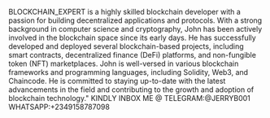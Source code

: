 BLOCKCHAIN_EXPERT is a highly skilled blockchain developer with a passion for building decentralized applications and protocols. With a strong background in computer science and cryptography, John has been actively involved in the blockchain space since its early days. He has successfully developed and deployed several blockchain-based projects, including smart contracts, decentralized finance (DeFi) platforms, and non-fungible token (NFT) marketplaces. John is well-versed in various blockchain frameworks and programming languages, including Solidity, Web3, and Chaincode. He is committed to staying up-to-date with the latest advancements in the field and contributing to the growth and adoption of blockchain technology."
KINDLY INBOX ME @ TELEGRAM:@JERRYB001 WHATSAPP:+2349158787098
